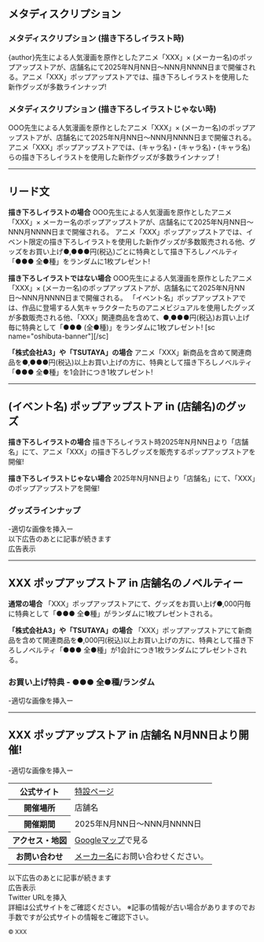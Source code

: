 ## メタディスクリプション
### メタディスクリプション (描き下ろしイラスト時)
{author}先生による人気漫画を原作としたアニメ「XXX」× (メーカー名)のポップアップストアが、店舗名にて2025年N月NN日〜NNN月NNNN日まで開催される。アニメ「XXX」ポップアップストアでは、描き下ろしイラストを使用した新作グッズが多数ラインナップ!

### メタディスクリプション (描き下ろしイラストじゃない時)
OOO先生による人気漫画を原作としたアニメ「XXX」× (メーカー名)のポップアップストアが、店舗名にて2025年N月NN日〜NNN月NNNN日まで開催される。アニメ「XXX」ポップアップストアでは、(キャラ名)・(キャラ名)・(キャラ名)らの描き下ろしイラストを使用した新作グッズが多数ラインナップ！

---

## リード文

**描き下ろしイラストの場合**
OOO先生による人気漫画を原作としたアニメ「XXX」× メーカー名のポップアップストアが、店舗名にて2025年N月NN日〜NNN月NNNN日まで開催される。
アニメ「XXX」ポップアップストアでは、イベント限定の描き下ろしイラストを使用した新作グッズが多数販売される他、グッズをお買い上げ●,●●●円(税込)ごとに特典として描き下ろしノベルティ「●●● 全●種」をランダムに1枚プレゼント!

**描き下ろしイラストではない場合**
OOO先生による人気漫画を原作としたアニメ「XXX」× (メーカー名)のポップアップストアが、店舗名にて2025年N月NN日〜NNN月NNNN日まで開催される。
「イベント名」ポップアップストアでは、作品に登場する人気キャラクターたちのアニメビジュアルを使用したグッズが多数販売される他、「XXX」関連商品を含めて、●,●●●円(税込)お買い上げ毎に特典として「●●● (全●種)」をランダムに1枚プレゼント!
[sc name="oshibuta-banner"][/sc]

**「株式会社A3」や「TSUTAYA」の場合**
アニメ「XXX」新商品を含めて関連商品を●,●●●円(税込)以上お買い上げの方に、特典として描き下ろしノベルティ「●●● 全●種」を1会計につき1枚プレゼント!

---

<h2>(イベント名) ポップアップストア in (店舗名)のグッズ</h2>

**描き下ろしイラストの場合**
描き下ろしイラスト時2025年N月NN日より「店舗名」にて、アニメ「XXX」の描き下ろしグッズを販売するポップアップストアを開催!

**描き下ろしイラストじゃない場合**
2025年N月NN日より「店舗名」にて、「XXX」のポップアップストアを開催!

<h3>グッズラインナップ</h3>
<div class="l-center l-padding-t-1em l-margin-b-1em">
-適切な画像を挿入ー
</div>
<div class="l-center l-padding-t-1em l-margin-b-1em">
<span class="f-size12px">以下広告のあとに記事が続きます</span>
</div>
<moreads>広告表示</moreads>

---
<h2>XXX ポップアップストア in 店舗名のノベルティー</h2>

**通常の場合**
「XXX」ポップアップストアにて、グッズをお買い上げ●,000円毎に特典として「●●● 全●種」がランダムに1枚プレゼントされる。

**「株式会社A3」や「TSUTAYA」の場合**
「XXX」ポップアップストアにて新商品を含めて関連商品を●,000円(税込)以上お買い上げの方に、特典として描き下ろしノベルティ「●●● 全●種」が1会計につき1枚ランダムにプレゼントされる。

<h3>お買い上げ特典 - ●●● 全●種/ランダム</h3>
<div class="l-center l-padding-t-1em l-margin-b-1em">
-適切な画像を挿入ー
</div>

---

<h2 id="pop-up-summary">XXX ポップアップストア in 店舗名 N月NN日より開催!</h2>
<div class="l-center l-padding-t-1em l-margin-b-1em">
-適切な画像を挿入ー
</div>
<div class="table__container">
 <table class="cc-table l-margin-b-2em">
  <tr>
   <th class="l-width-30percent">公式サイト</th>
   <td><a href="URLを入れる?utm_source=collabo_cafe_dot_com&amp;utm_medium=collabo_cafe_dot_com&amp;utm_campaign=collabo_cafe_dot_com&amp;utm_id=collabo_cafe_dot_com" target="_blank" class="cc__officiallink" rel="noopener noreferrer">特設ページ</a></td>
  </tr>
  <tr>
   <th>開催場所</th>
   <td>店舗名</td>
  </tr>
  <tr>
   <th>開催期間</th>
   <td>2025年N月NN日〜NNN月NNNN日</td>
  </tr>
  <tr>
   <th>アクセス・地図</th>
   <td><a href="https://goo.gl/maps/URLを入れる" target="_blank" rel="noopener noreferrer">Googleマップ</a>で見る</td>
  </tr>
  <tr>
   <th>お問い合わせ</th>
   <td><a href="URLを入れる?utm_source=collabo_cafe_dot_com&amp;utm_medium=collabo_cafe_dot_com&amp;utm_campaign=collabo_cafe_dot_com&amp;utm_id=collabo_cafe_dot_com" target="_blank" class="cc__officiallink" rel="noopener noreferrer">メーカー名</a>にお問い合わせください。</td>
  </tr>
 </table>
</div>
<div class="l-center l-padding-t-1em l-margin-b-1em">
<span class="f-size12px">以下広告のあとに記事が続きます</span>
</div>
<moreads>広告表示</moreads>


<div class="l-center l-padding-t-1em l-width-80percent l-margin-b-1em">
Twitter URLを挿入
</div>
詳細は公式サイトをご確認ください。
<span class="f-size12px">※記事の情報が古い場合がありますのでお手数ですが公式サイトの情報をご確認下さい。</span>
<p class="f-size12px"><small>&copy; XXX</small></p>